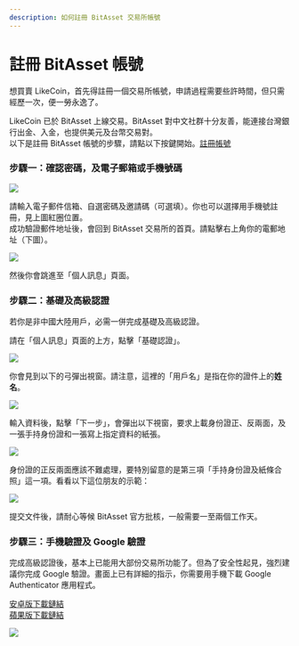 ```yaml
---
description: 如何註冊 BitAsset 交易所帳號
---
```


# 註冊 BitAsset 帳號

想買賣 LikeCoin，首先得註冊一個交易所帳號，申請過程需要些許時間，但只需經歷一次，便一勞永逸了。

LikeCoin 已於 BitAsset 上線交易。BitAsset 對中文社群十分友善，能連接台灣銀行出金、入金，也提供美元及台幣交易對。  
以下是註冊 BitAsset 帳號的步驟，請點以下按鍵開始。[註冊帳號](https://www.bitasset.com/reg?registrationid=53)

### 步驟一：確認密碼，及電子郵箱或手機號碼 <a id="1"></a>

![](https://downloads.intercomcdn.com/i/o/109014575/fa56e95431bc36ff35726c48/image.png)

請輸入電子郵件信箱、自選密碼及邀請碼（可選填）。你也可以選擇用手機號註冊，見上圖紅圈位置。  
成功驗證郵件地址後，會回到 BitAsset 交易所的首頁。請點擊右上角你的電郵地址（下圖）。

![](https://downloads.intercomcdn.com/i/o/109015340/e52d4f4d9f90856e1b1e96d5/image.png)

然後你會跳進至「個人訊息」頁面。

### 步驟二：基礎及高級認證 <a id="2"></a>

若你是非中國大陸用戶，必需一併完成基礎及高級認證。

請在「個人訊息」頁面的上方，點擊「基礎認證」。

![](https://downloads.intercomcdn.com/i/o/109015604/0bd7a97e478f52b53f5c4b39/image.png)

你會見到以下的弓彈出視窗。請注意，這裡的「用戶名」是指在你的證件上的**姓名**。

![](https://downloads.intercomcdn.com/i/o/109015753/dd6ca5452c155877b0c39be6/image.png)

輸入資料後，點擊「下一步」，會彈出以下視窗，要求上載身份證正、反兩面，及一張手持身份證和一張寫上指定資料的紙張。

![](https://downloads.intercomcdn.com/i/o/109016742/0d2fd9c2283d1efce28ac16f/image.png)

身份證的正反兩面應該不難處理，要特別留意的是第三項「手持身份證及紙條合照」這一項。看看以下這位朋友的示範：

![](https://downloads.intercomcdn.com/i/o/109017316/46e65ce2896d4659b3ba9e27/IMG_9380.JPG)

提交文件後，請耐心等候 BitAsset 官方批核，一般需要一至兩個工作天。

### 步驟三：手機驗證及 Google 驗證 <a id="3-google-"></a>

完成高級認證後，基本上已能用大部份交易所功能了。但為了安全性起見，強烈建議你完成 Google 驗證。畫面上已有詳細的指示，你需要用手機下載  Google Authenticator 應用程式。

[安卓版下載鏈結](https://play.google.com/store/apps/details?id=com.google.android.apps.authenticator2&hl=zh_TW)  
[蘋果版下載鏈結](https://apps.apple.com/hk/app/google-authenticator/id388497605)

![](https://downloads.intercomcdn.com/i/o/109017923/f9f959463ac54053f660bf9a/image.png)

